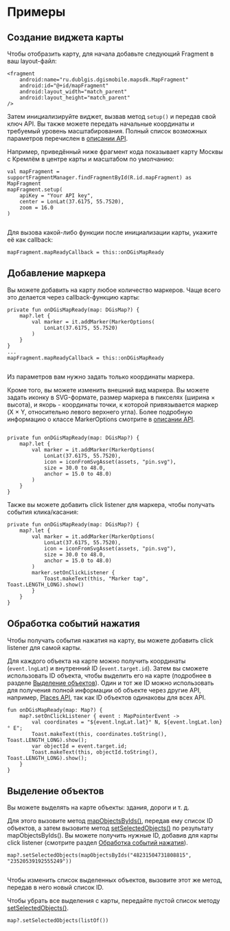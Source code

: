 # Примеры

## Создание виджета карты

Чтобы отобразить карту, для начала добавьте следующий Fragment в ваш layout-файл:

```
<fragment
    android:name="ru.dublgis.dgismobile.mapsdk.MapFragment"
    android:id="@+id/mapFragment"
    android:layout_width="match_parent"
    android:layout_height="match_parent"
/>
```

Затем инициализируйте виджет, вызвав метод `setup()` и передав свой ключ API. Вы также можете передать начальные координаты и требуемый уровень масштабирования. Полный список возможных параметров перечислен в [описании API](/en/android/webgl/maps/reference/MapFragment).

Например, приведённый ниже фрагмент кода показывает карту Москвы с Кремлём в центре карты и масштабом по умолчанию:

```
val mapFragment = supportFragmentManager.findFragmentById(R.id.mapFragment) as MapFragment
mapFragment.setup(
    apiKey = "Your API key",
    center = LonLat(37.6175, 55.7520),
    zoom = 16.0
)
```

<img src="/img/android_mapgl_examples_kremlin.png" alt="" /> <br/>

Для вызова какой-либо функции после инициализации карты, укажите её как callback:

```
mapFragment.mapReadyCallback = this::onDGisMapReady
```

## Добавление маркера

Вы можете добавить на карту любое количество маркеров. Чаще всего это делается через callback-функцию карты:

```
private fun onDGisMapReady(map: DGisMap?) {
    map?.let {
        val marker = it.addMarker(MarkerOptions(
            LonLat(37.6175, 55.7520)
        )
    }
}
...
mapFragment.mapReadyCallback = this::onDGisMapReady
```

<img src="/img/android_mapgl_examples_kremlin_with_marker.png" alt="" /> <br/>

Из параметров вам нужно задать только координаты маркера.

Кроме того, вы можете изменить внешний вид маркера. Вы можете задать иконку в SVG-формате, размер маркера в пикселях (ширина × высота), и якорь - координаты точки, к которой привязывается маркер (X × Y, относительно левого верхнего угла). Более подробную информацию о классе MarkerOptions смотрите в [описании API](/en/android/webgl/maps/reference/MarkerOptions).

<img src="/img/android_mapgl_examples_anchor.png" alt="" /> <br/>

```
private fun onDGisMapReady(map: DGisMap?) {
    map?.let {
        val marker = it.addMarker(MarkerOptions(
            LonLat(37.6175, 55.7520),
            icon = iconFromSvgAsset(assets, "pin.svg"),
            size = 30.0 to 48.0,
            anchor = 15.0 to 48.0)
        )
    }
}
```

Также вы можете добавить click listener для маркера, чтобы получать события клика/касания:

```
private fun onDGisMapReady(map: DGisMap?) {
    map?.let {
        val marker = it.addMarker(MarkerOptions(
            LonLat(37.6175, 55.7520),
            icon = iconFromSvgAsset(assets, "pin.svg"),
            size = 30.0 to 48.0,
            anchor = 15.0 to 48.0)
        )
        marker.setOnClickListener {
            Toast.makeText(this, "Marker tap", Toast.LENGTH_LONG).show()
        }
    }
}
```

## Обработка событий нажатия

Чтобы получать события нажатия на карту, вы можете добавить click listener для самой карты.

Для каждого объекта на карте можно получить координаты (`event.lngLat`) и внутренний ID (`event.target.id`). Затем вы сможете использовать ID объекта, чтобы выделить его на карте (подробнее в разделе [Выделение объектов](#nav-lvl1--Выделение_объектов)). Один и тот же ID можно использовать для получения полной информации об объекте через другие API, например, [Places API](/ru/api/search/places/overview), так как ID объектов одинаковы для всех API.

```
fun onDGisMapReady(map: Map?) {
    map?.setOnClickListener { event : MapPointerEvent ->
        val coordinates = "${event.lngLat.lat}° N, ${event.lngLat.lon}° E";
        Toast.makeText(this, coordinates.toString(), Toast.LENGTH_LONG).show();
        var objectId = event.target.id;
        Toast.makeText(this, objectId.toString(), Toast.LENGTH_LONG).show();
    }
}
```

## Выделение объектов

Вы можете выделять на карте объекты: здания, дороги и т. д.

Для этого вызовите метод [mapObjectsByIds()](/en/android/webgl/maps/reference/mapObjectsByIds), передав ему список ID объектов, а затем вызовите метод [setSelectedObjects()](/en/android/webgl/maps/reference/Map#nav-lvl1--setSelectedObjects) по результату mapObjectsByIds(). Вы можете получить нужные ID, добавив для карты click listener (смотрите раздел [Обработка событий нажатия](#nav-lvl1--Обработка_событий_нажатия)).

```
map?.setSelectedObjects(mapObjectsByIds("48231504731808815", "23520539192555249"))
```

<img src="/img/android_mapgl_examples_highlight.gif" alt="" /> <br/>

Чтобы изменить список выделенных объектов, вызовите этот же метод, передав в него новый список ID.

Чтобы убрать все выделения с карты, передайте пустой список методу [setSelectedObjects()](/en/android/webgl/maps/reference/Map#nav-lvl2--setSelectedObjects).

```
map?.setSelectedObjects(listOf())
```
